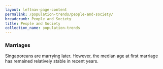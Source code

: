 ```yaml
---
layout: leftnav-page-content
permalink: /population-trends/people-and-society/
breadcrumb: People and Society
title: People and Society
collection_name: population-trends
---
```


### **Marriages**

Singaporeans are marrying later. However, the median age at first marriage has remained relatively stable in recent years.

